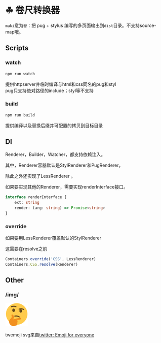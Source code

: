 # ☘ 卷尺转换器

`maki`意为`卷`：把 pug + stylus 编写的多页面输出到`dist`目录。不支持source-map哦。



## Scripts

### watch

```bash
npm run watch
```

提供httpserver并临时编译与html和css同名的pug和styl    
pug只支持绝对路径的include；styl等不支持

### build

```bash
npm run build
```

提供编译以及替换后缀并可配置的拷贝到目标目录



## DI

Renderer，Builder，Watcher，都支持依赖注入。

其中，Renderer容器默认是StylRenderer和PugRenderer。

除此之外还实现了LessRenderer 。

如果要实现其他的Renderer，需要实现renderInterface接口。

```typescript
interface renderInterface {
    ext: string
    render: (arg: string) => Promise<string>
}
```

### override

如果要用LessRenderer覆盖默认的StylRenderer

这需要在resolve之前

```typescript
Containers.override('CSS', LessRenderer)
Containers.CSS.resolve(Renderer)
```



## Other

### /img/

![twemoji](./img/1f914.svg)

twemoji svg来自[twitter: Emoji for everyone](https://github.com/twitter/twemoji)
